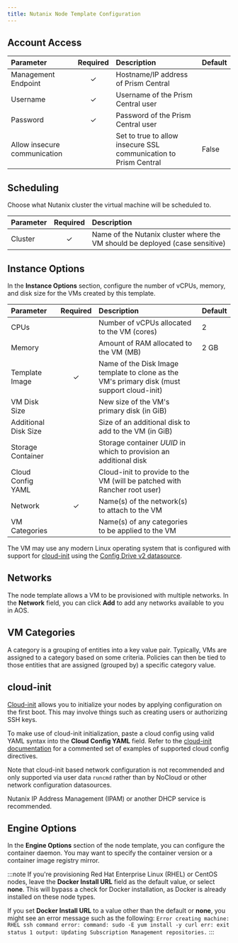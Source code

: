 ```yaml
---
title: Nutanix Node Template Configuration
---
```


<head>
  <link rel="canonical" href="https://ranchermanager.docs.rancher.com/reference-guides/cluster-configuration/downstream-cluster-configuration/node-template-configuration/nutanix"/>
</head>

## Account Access

| Parameter                    | Required | Description | Default
|:-----------------------------|:--------:|:-----------------------------------------------------------------|:-----
| Management Endpoint          |   ✓      | Hostname/IP address of Prism Central                             |
| Username                     |   ✓      | Username of the Prism Central user                               |
| Password                     |   ✓      | Password of the Prism Central user                               |
| Allow insecure communication |          | Set to true to allow insecure SSL communication to Prism Central | False

## Scheduling

Choose what Nutanix cluster the virtual machine will be scheduled to.

| Parameter | Required | Description
|:----------|:--------:|:----------------------------------------------------------------------------
| Cluster   |   ✓      | Name of the Nutanix cluster where the VM should be deployed (case sensitive)

## Instance Options

In the **Instance Options** section, configure the number of vCPUs, memory, and disk size for the VMs created by this template.

| Parameter            | Required | Description                                                                                 | Default
|:---------------------|:--------:|:--------------------------------------------------------------------------------------------|:-------
| CPUs                 |          | Number of vCPUs allocated to the VM (cores)                                                 | 2
| Memory               |          | Amount of RAM allocated to the VM (MB)                                                      | 2 GB
| Template Image       | ✓        | Name of the Disk Image template to clone as the VM's primary disk (must support cloud-init) |
| VM Disk Size         |          | New size of the VM's primary disk (in GiB)                                                  |
| Additional Disk Size |          | Size of an additional disk to add to the VM (in GiB)                                        |
| Storage Container    |          | Storage container _UUID_ in which to provision an additional disk                           |
| Cloud Config YAML    |          | Cloud-init to provide to the VM (will be patched with Rancher root user)                  |
| Network              | ✓        | Name(s) of the network(s) to attach to the VM                                               |
| VM Categories        |          | Name(s) of any categories to be applied to the VM                                           |

The VM may use any modern Linux operating system that is configured with support for [cloud-init](https://cloudinit.readthedocs.io/en/latest/) using the [Config Drive v2 datasource](https://cloudinit.readthedocs.io/en/latest/reference/datasources/configdrive.html).

## Networks

The node template allows a VM to be provisioned with multiple networks. In the **Network** field, you can click **Add** to add any networks available to you in AOS.

## VM Categories

A category is a grouping of entities into a key value pair. Typically, VMs are assigned to a category based on some criteria. Policies can then be tied to those entities that are assigned (grouped by) a specific category value.

## cloud-init

[Cloud-init](https://cloudinit.readthedocs.io/en/latest/) allows you to initialize your nodes by applying configuration on the first boot. This may involve things such as creating users or authorizing SSH keys.

To make use of cloud-init initialization, paste a cloud config using valid YAML syntax into the **Cloud Config YAML** field. Refer to the [cloud-init documentation](https://cloudinit.readthedocs.io/en/latest/topics/examples.html) for a commented set of examples of supported cloud config directives.

Note that cloud-init based network configuration is not recommended and only supported via user data `runcmd` rather than by NoCloud or other network configuration datasources.

Nutanix IP Address Management (IPAM) or another DHCP service is recommended.

## Engine Options

In the **Engine Options** section of the node template, you can configure the container daemon. You may want to specify the container version or a container image registry mirror.

:::note
If you're provisioning Red Hat Enterprise Linux (RHEL) or CentOS nodes, leave the **Docker Install URL** field as the default value, or select **none**. This will bypass a check for Docker installation, as Docker is already installed on these node types.

If you set **Docker Install URL** to a value other than the default or **none**, you might see an error message such as the following: `Error creating machine: RHEL ssh command error: command: sudo -E yum install -y curl err: exit status 1 output: Updating Subscription Management repositories.`
:::